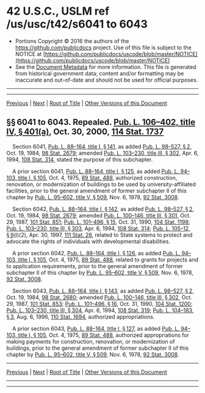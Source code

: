 ---
---

# 42 U.S.C., USLM ref /us/usc/t42/s6041 to 6043

* Portions Copyright © 2016 the authors of the https://github.com/publicdocs project.
  Use of this file is subject to the NOTICE at [https://github.com/publicdocs/uscode/blob/master/NOTICE](https://github.com/publicdocs/uscode/blob/master/NOTICE)
* See the [Document Metadata](././../../../../..//README.md) for more information.
  This file is generated from historical government data; content and/or formatting may be inaccurate and out-of-date and should not be used for official purposes.

----------
----------

[Previous](./../../../../..//us/usc/t42/ch75/schIII/m__us_usc_t42_ch75_schIII.md) | [Next](./../../../../..//us/usc/t42/ch75/schIV/m__us_usc_t42_ch75_schIV.md) | [Root of Title](./../../../../../) | [Other Versions of this Document](https://publicdocs.github.io/go/links?ns=uslm&ref=%2Fus%2Fusc%2Ft42%2Fs6041+to+6043)

## §§ 6041 to 6043. Repealed. [Pub. L. 106–402, title IV, § 401(a)][/us/pl/106/402/s401/a], Oct. 30, 2000, [114 Stat. 1737][/us/stat/114/1737]

    Section 6041, [Pub. L. 88–164, title I, § 141][/us/pl/88/164/s141], as added [Pub. L. 98–527, § 2][/us/pl/98/527/s2], Oct. 19, 1984, [98 Stat. 2679][/us/stat/98/2679]; amended [Pub. L. 103–230, title III, § 302][/us/pl/103/230/s302], Apr. 6, 1994, [108 Stat. 314][/us/stat/108/314], stated the purpose of this subchapter.

    A prior section 6041, [Pub. L. 88–164, title I, § 125][/us/pl/88/164/s125], as added [Pub. L. 94–103, title I, § 105][/us/pl/94/103/s105], Oct. 4, 1975, [89 Stat. 488][/us/stat/89/488], authorized construction, renovation, or modernization of buildings to be used by university-affiliated facilities, prior to the general amendment of former subchapter II of this chapter by [Pub. L. 95–602, title V, § 509][/us/pl/95/602/s509], Nov. 6, 1978, [92 Stat. 3008][/us/stat/92/3008].

    Section 6042, [Pub. L. 88–164, title I, § 142][/us/pl/88/164/s142], as added [Pub. L. 98–527, § 2][/us/pl/98/527/s2], Oct. 19, 1984, [98 Stat. 2679][/us/stat/98/2679]; amended [Pub. L. 100–146, title III, § 301][/us/pl/100/146/s301], Oct. 29, 1987, [101 Stat. 851][/us/stat/101/851]; [Pub. L. 101–496, § 15][/us/pl/101/496/s15], Oct. 31, 1990, [104 Stat. 1198][/us/stat/104/1198]; [Pub. L. 103–230, title III, § 303][/us/pl/103/230/s303], Apr. 6, 1994, [108 Stat. 314][/us/stat/108/314]; [Pub. L. 105–12, § 9][/us/pl/105/12/s9](l)(2), Apr. 30, 1997, [111 Stat. 28][/us/stat/111/28], related to State systems to protect and advocate the rights of individuals with developmental disabilities.

    A prior section 6042, [Pub. L. 88–164, title I, § 126][/us/pl/88/164/s126], as added [Pub. L. 94–103, title I, § 105][/us/pl/94/103/s105], Oct. 4, 1975, [89 Stat. 488][/us/stat/89/488], related to grants for projects and to application requirements, prior to the general amendment of former subchapter II of this chapter by [Pub. L. 95–602, title V, § 509][/us/pl/95/602/s509], Nov. 6, 1978, [92 Stat. 3008][/us/stat/92/3008].

    Section 6043, [Pub. L. 88–164, title I, § 143][/us/pl/88/164/s143], as added [Pub. L. 98–527, § 2][/us/pl/98/527/s2], Oct. 19, 1984, [98 Stat. 2680][/us/stat/98/2680]; amended [Pub. L. 100–146, title III, § 302][/us/pl/100/146/s302], Oct. 29, 1987, [101 Stat. 853][/us/stat/101/853]; [Pub. L. 101–496, § 16][/us/pl/101/496/s16], Oct. 31, 1990, [104 Stat. 1200][/us/stat/104/1200]; [Pub. L. 103–230, title III, § 304][/us/pl/103/230/s304], Apr. 6, 1994, [108 Stat. 319][/us/stat/108/319]; [Pub. L. 104–183, § 3][/us/pl/104/183/s3], Aug. 6, 1996, [110 Stat. 1694][/us/stat/110/1694], authorized appropriations.

    A prior section 6043, [Pub. L. 88–164, title I, § 127][/us/pl/88/164/s127], as added [Pub. L. 94–103, title I, § 105][/us/pl/94/103/s105], Oct. 4, 1975, [89 Stat. 488][/us/stat/89/488], authorized appropriations for making payments for construction, renovation, or modernization of buildings, prior to the general amendment of former subchapter II of this chapter by [Pub. L. 95–602, title V, § 509][/us/pl/95/602/s509], Nov. 6, 1978, [92 Stat. 3008][/us/stat/92/3008].

----------

[Previous](./../../../../..//us/usc/t42/ch75/schIII/m__us_usc_t42_ch75_schIII.md) | [Next](./../../../../..//us/usc/t42/ch75/schIV/m__us_usc_t42_ch75_schIV.md) | [Root of Title](./../../../../../) | [Other Versions of this Document](https://publicdocs.github.io/go/links?ns=uslm&ref=%2Fus%2Fusc%2Ft42%2Fs6041+to+6043)

----------
----------

[/us/pl/106/402/s401/a]: https://publicdocs.github.io/go/links?ns=uslm&ref=%2Fus%2Fpl%2F106%2F402%2Fs401%2Fa
[/us/stat/114/1737]: https://publicdocs.github.io/go/links?ns=uslm&ref=%2Fus%2Fstat%2F114%2F1737
[/us/pl/88/164/s141]: https://publicdocs.github.io/go/links?ns=uslm&ref=%2Fus%2Fpl%2F88%2F164%2Fs141
[/us/pl/98/527/s2]: https://publicdocs.github.io/go/links?ns=uslm&ref=%2Fus%2Fpl%2F98%2F527%2Fs2
[/us/stat/98/2679]: https://publicdocs.github.io/go/links?ns=uslm&ref=%2Fus%2Fstat%2F98%2F2679
[/us/pl/103/230/s302]: https://publicdocs.github.io/go/links?ns=uslm&ref=%2Fus%2Fpl%2F103%2F230%2Fs302
[/us/stat/108/314]: https://publicdocs.github.io/go/links?ns=uslm&ref=%2Fus%2Fstat%2F108%2F314
[/us/pl/88/164/s125]: https://publicdocs.github.io/go/links?ns=uslm&ref=%2Fus%2Fpl%2F88%2F164%2Fs125
[/us/pl/94/103/s105]: https://publicdocs.github.io/go/links?ns=uslm&ref=%2Fus%2Fpl%2F94%2F103%2Fs105
[/us/stat/89/488]: https://publicdocs.github.io/go/links?ns=uslm&ref=%2Fus%2Fstat%2F89%2F488
[/us/pl/95/602/s509]: https://publicdocs.github.io/go/links?ns=uslm&ref=%2Fus%2Fpl%2F95%2F602%2Fs509
[/us/stat/92/3008]: https://publicdocs.github.io/go/links?ns=uslm&ref=%2Fus%2Fstat%2F92%2F3008
[/us/pl/88/164/s142]: https://publicdocs.github.io/go/links?ns=uslm&ref=%2Fus%2Fpl%2F88%2F164%2Fs142
[/us/pl/98/527/s2]: https://publicdocs.github.io/go/links?ns=uslm&ref=%2Fus%2Fpl%2F98%2F527%2Fs2
[/us/stat/98/2679]: https://publicdocs.github.io/go/links?ns=uslm&ref=%2Fus%2Fstat%2F98%2F2679
[/us/pl/100/146/s301]: https://publicdocs.github.io/go/links?ns=uslm&ref=%2Fus%2Fpl%2F100%2F146%2Fs301
[/us/stat/101/851]: https://publicdocs.github.io/go/links?ns=uslm&ref=%2Fus%2Fstat%2F101%2F851
[/us/pl/101/496/s15]: https://publicdocs.github.io/go/links?ns=uslm&ref=%2Fus%2Fpl%2F101%2F496%2Fs15
[/us/stat/104/1198]: https://publicdocs.github.io/go/links?ns=uslm&ref=%2Fus%2Fstat%2F104%2F1198
[/us/pl/103/230/s303]: https://publicdocs.github.io/go/links?ns=uslm&ref=%2Fus%2Fpl%2F103%2F230%2Fs303
[/us/stat/108/314]: https://publicdocs.github.io/go/links?ns=uslm&ref=%2Fus%2Fstat%2F108%2F314
[/us/pl/105/12/s9]: https://publicdocs.github.io/go/links?ns=uslm&ref=%2Fus%2Fpl%2F105%2F12%2Fs9
[/us/stat/111/28]: https://publicdocs.github.io/go/links?ns=uslm&ref=%2Fus%2Fstat%2F111%2F28
[/us/pl/88/164/s126]: https://publicdocs.github.io/go/links?ns=uslm&ref=%2Fus%2Fpl%2F88%2F164%2Fs126
[/us/pl/94/103/s105]: https://publicdocs.github.io/go/links?ns=uslm&ref=%2Fus%2Fpl%2F94%2F103%2Fs105
[/us/stat/89/488]: https://publicdocs.github.io/go/links?ns=uslm&ref=%2Fus%2Fstat%2F89%2F488
[/us/pl/95/602/s509]: https://publicdocs.github.io/go/links?ns=uslm&ref=%2Fus%2Fpl%2F95%2F602%2Fs509
[/us/stat/92/3008]: https://publicdocs.github.io/go/links?ns=uslm&ref=%2Fus%2Fstat%2F92%2F3008
[/us/pl/88/164/s143]: https://publicdocs.github.io/go/links?ns=uslm&ref=%2Fus%2Fpl%2F88%2F164%2Fs143
[/us/pl/98/527/s2]: https://publicdocs.github.io/go/links?ns=uslm&ref=%2Fus%2Fpl%2F98%2F527%2Fs2
[/us/stat/98/2680]: https://publicdocs.github.io/go/links?ns=uslm&ref=%2Fus%2Fstat%2F98%2F2680
[/us/pl/100/146/s302]: https://publicdocs.github.io/go/links?ns=uslm&ref=%2Fus%2Fpl%2F100%2F146%2Fs302
[/us/stat/101/853]: https://publicdocs.github.io/go/links?ns=uslm&ref=%2Fus%2Fstat%2F101%2F853
[/us/pl/101/496/s16]: https://publicdocs.github.io/go/links?ns=uslm&ref=%2Fus%2Fpl%2F101%2F496%2Fs16
[/us/stat/104/1200]: https://publicdocs.github.io/go/links?ns=uslm&ref=%2Fus%2Fstat%2F104%2F1200
[/us/pl/103/230/s304]: https://publicdocs.github.io/go/links?ns=uslm&ref=%2Fus%2Fpl%2F103%2F230%2Fs304
[/us/stat/108/319]: https://publicdocs.github.io/go/links?ns=uslm&ref=%2Fus%2Fstat%2F108%2F319
[/us/pl/104/183/s3]: https://publicdocs.github.io/go/links?ns=uslm&ref=%2Fus%2Fpl%2F104%2F183%2Fs3
[/us/stat/110/1694]: https://publicdocs.github.io/go/links?ns=uslm&ref=%2Fus%2Fstat%2F110%2F1694
[/us/pl/88/164/s127]: https://publicdocs.github.io/go/links?ns=uslm&ref=%2Fus%2Fpl%2F88%2F164%2Fs127
[/us/pl/94/103/s105]: https://publicdocs.github.io/go/links?ns=uslm&ref=%2Fus%2Fpl%2F94%2F103%2Fs105
[/us/stat/89/488]: https://publicdocs.github.io/go/links?ns=uslm&ref=%2Fus%2Fstat%2F89%2F488
[/us/pl/95/602/s509]: https://publicdocs.github.io/go/links?ns=uslm&ref=%2Fus%2Fpl%2F95%2F602%2Fs509
[/us/stat/92/3008]: https://publicdocs.github.io/go/links?ns=uslm&ref=%2Fus%2Fstat%2F92%2F3008


